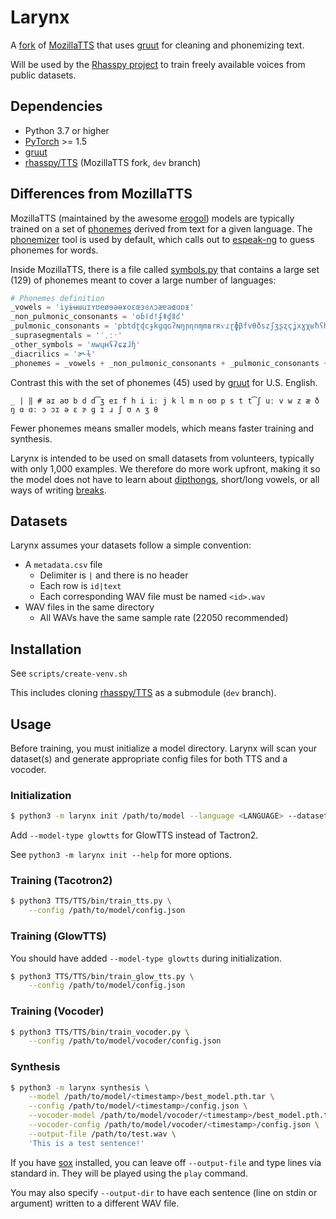 # Larynx

A [fork](https://github.com/rhasspy/TTS) of [MozillaTTS](https://github.com/mozilla/TTS) that uses [gruut](https://github.com/rhasspy/gruut) for cleaning and phonemizing text.

Will be used by the [Rhasspy project](https://github.com/rhasspy) to train freely available voices from public datasets.

## Dependencies

* Python 3.7 or higher
* [PyTorch](https://pytorch.org/) >= 1.5
* [gruut](https://github.com/rhasspy/gruut)
* [rhasspy/TTS](https://github.com/rhasspy/TTS) (MozillaTTS fork, `dev` branch)

## Differences from MozillaTTS

MozillaTTS (maintained by the awesome [erogol](https://github.com/erogol)) models are typically trained on a set of [phonemes](https://en.wikipedia.org/wiki/Phoneme) derived from text for a given language. The [phonemizer](https://github.com/bootphon/phonemizer) tool is used by default, which calls out to [espeak-ng](https://github.com/espeak-ng/) to guess phonemes for words.

Inside MozillaTTS, there is a file called [symbols.py](https://github.com/rhasspy/TTS/blob/dev/TTS/tts/utils/text/symbols.py) that contains a large set (129) of phonemes meant to cover a large number of languages:

```python
# Phonemes definition
_vowels = 'iyɨʉɯuɪʏʊeøɘəɵɤoɛœɜɞʌɔæɐaɶɑɒᵻ'
_non_pulmonic_consonants = 'ʘɓǀɗǃʄǂɠǁʛ'
_pulmonic_consonants = 'pbtdʈɖcɟkɡqɢʔɴŋɲɳnɱmʙrʀⱱɾɽɸβfvθðszʃʒʂʐçʝxɣχʁħʕhɦɬɮʋɹɻjɰlɭʎʟ'
_suprasegmentals = 'ˈˌːˑ'
_other_symbols = 'ʍwɥʜʢʡɕʑɺɧ'
_diacrilics = 'ɚ˞ɫ'
_phonemes = _vowels + _non_pulmonic_consonants + _pulmonic_consonants + _suprasegmentals + _other_symbols + _diacrilic
```

Contrast this with the set of phonemes (45) used by [gruut](https://github.com/rhasspy/gruut) for U.S. English.

```text
_ | ‖ # aɪ aʊ b d d͡ʒ eɪ f h i iː j k l m n oʊ p s t t͡ʃ uː v w z æ ð ŋ ɑ ɑː ɔ ɔɪ ə ɛ ɝ ɡ ɪ ɹ ʃ ʊ ʌ ʒ θ
```

Fewer phonemes means smaller models, which means faster training and synthesis.

Larynx is intended to be used on small datasets from volunteers, typically with only 1,000 examples. We therefore do more work upfront, making it so the model does not have to learn about [dipthongs](https://en.wikipedia.org/wiki/Diphthong), short/long vowels, or all ways of writing [breaks](https://en.wikipedia.org/wiki/Prosodic_unit).

## Datasets

Larynx assumes your datasets follow a simple convention:

* A `metadata.csv` file
    * Delimiter is `|` and there is no header
    * Each row is `id|text`
    * Each corresponding WAV file must be named `<id>.wav`
* WAV files in the same directory
    * All WAVs have the same sample rate (22050 recommended)

## Installation

See `scripts/create-venv.sh`

This includes cloning [rhasspy/TTS](https://github.com/rhasspy/TTS) as a submodule (`dev` branch).

## Usage

Before training, you must initialize a model directory. Larynx will scan your dataset(s) and generate appropriate config files for both TTS and a vocoder.

### Initialization

```sh
$ python3 -m larynx init /path/to/model --language <LANGUAGE> --dataset /path/to/dataset
```

Add `--model-type glowtts` for GlowTTS instead of Tactron2.

See `python3 -m larynx init --help` for more options.

### Training (Tacotron2)

```sh
$ python3 TTS/TTS/bin/train_tts.py \
    --config /path/to/model/config.json
```

### Training (GlowTTS)

You should have added `--model-type glowtts` during initialization.

```sh
$ python3 TTS/TTS/bin/train_glow_tts.py \
    --config /path/to/model/config.json
```

### Training (Vocoder)

```sh
$ python3 TTS/TTS/bin/train_vocoder.py \
    --config /path/to/model/vocoder/config.json
```

### Synthesis

```sh
$ python3 -m larynx synthesis \
    --model /path/to/model/<timestamp>/best_model.pth.tar \
    --config /path/to/model/<timestamp>/config.json \
    --vocoder-model /path/to/model/vocoder/<timestamp>/best_model.pth.tar \
    --vocoder-config /path/to/model/vocoder/<timestamp>/config.json \
    --output-file /path/to/test.wav \
    'This is a test sentence!'
```

If you have [sox](http://sox.sourceforge.net/) installed, you can leave off `--output-file` and type lines via standard in. They will be played using the `play` command.

You may also specify `--output-dir` to have each sentence (line on stdin or argument) written to a different WAV file.
